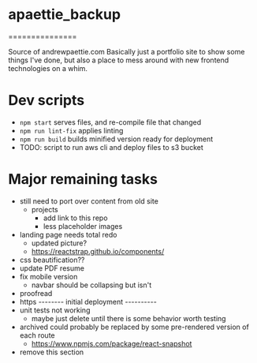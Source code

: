 # apaettie_backup
===============

Source of andrewpaettie.com
Basically just a portfolio site to show some things I've done, but also a place to mess around with new frontend technologies on a whim.

# Dev scripts

 - `npm start` serves files, and re-compile file that changed
 - `npm run lint-fix` applies linting
 - `npm run build` builds minified version ready for deployment
 - TODO: script to run aws cli and deploy files to s3 bucket

# Major remaining tasks

 - still need to port over content from old site
    - projects
        - add link to this repo
        - less placeholder images
 - landing page needs total redo
    - updated picture?
    - https://reactstrap.github.io/components/
 - css beautification??
 - update PDF resume
 - fix mobile version
   - navbar should be collapsing but isn't
 - proofread
 - https
 -------- initial deployment ----------
 - unit tests not working
   - maybe just delete until there is some behavior worth testing
 - archived could probably be replaced by some pre-rendered version of each route
    - https://www.npmjs.com/package/react-snapshot
 - remove this section
